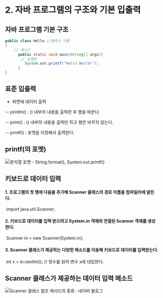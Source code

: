 # 2. 자바 프로그램의 구조와 기본 입출력

## 자바 프로그램 기본 구조

```java
public class Hello //클래스 이름 
{
    // 메소드
	  public static void main(String[] args){
       // 실행문
	     System.out.printf("Hello World!");
	  }
}
```



## 표준 입출력

+ 화면에 데이터 출력

-- println() : () 내부의 내용을 출력한 후 행을 바꾼다.

-- print() : () 내부의 내용을 출력만 하고 행은 바꾸지 않는다.

-- printf() : 포멧을 지정해서 출력한다.



## printf(의 포멧)

![문자열 포맷 - String.format(), System.out.printf()](https://t1.daumcdn.net/cfile/tistory/222A4A4954E5A33022)



## 키보드로 데이터 입력

#### 1. 프로그램의 첫 행에 다음을 추가해 Scanner 클래스의 경로 이름을 컴파일러에 알린다.

​	import java.util.Scanner;

#### 2. 키보드로 데이터를 입력 받으려고 System.in 객체와 연결된 Scanner 객체를 생성한다.

​	Scanner in = new Scanner(System.in);

#### 3. Scanner 클래스가 제공하는 다양한 메소드를 이용해 키보드로 데이터를 입력받는다.

​	int x = in.nextInt(); // 정수를 읽어 변수 x에 대입한다.



## Scanner 클래스가 제공하는 데이터 입력 메소드

![Scanner 클래스 참조 메서드의 종류 : 네이버 블로그](https://mblogthumb-phinf.pstatic.net/20150219_41/winsweet_1424286817131CC9pe_PNG/2015-02-19_04%3B13%3B14.PNG?type=w2)

